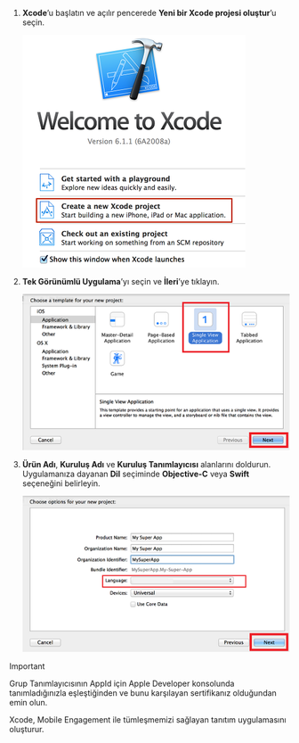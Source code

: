 1. **Xcode**’u başlatın ve açılır pencerede **Yeni bir Xcode projesi oluştur**’u seçin.
   
    ![](./media/mobile-engagement-create-new-ios-app/xcode-new-project.png)
2. **Tek Görünümlü Uygulama**’yı seçin ve **İleri**’ye tıklayın.
   
    ![](./media/mobile-engagement-create-new-ios-app/xcode-simple-view.png)
3. **Ürün Adı**, **Kuruluş Adı** ve **Kuruluş Tanımlayıcısı** alanlarını doldurun. Uygulamanıza dayanan **Dil** seçiminde **Objective-C** veya **Swift** seçeneğini belirleyin.
   
    ![](./media/mobile-engagement-create-new-ios-app/xcode-project-props.png)

> [!IMPORTANT]
> Grup Tanımlayıcısının AppId için Apple Developer konsolunda tanımladığınızla eşleştiğinden ve bunu karşılayan sertifikanız olduğundan emin olun. 
> 
> 

Xcode, Mobile Engagement ile tümleşmemizi sağlayan tanıtım uygulamasını oluşturur.



<!--HONumber=Nov16_HO2-->



